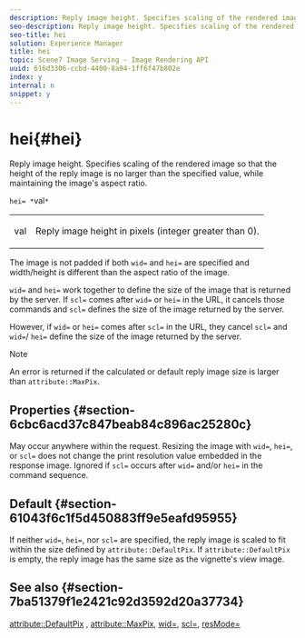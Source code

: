 ```yaml
---
description: Reply image height. Specifies scaling of the rendered image so that the height of the reply image is no larger than the specified value, while maintaining the image's aspect ratio.
seo-description: Reply image height. Specifies scaling of the rendered image so that the height of the reply image is no larger than the specified value, while maintaining the image's aspect ratio.
seo-title: hei
solution: Experience Manager
title: hei
topic: Scene7 Image Serving - Image Rendering API
uuid: 616d3306-ccbd-4400-8a94-1ff6f47b802e
index: y
internal: n
snippet: y
---
```


# hei{#hei}

Reply image height. Specifies scaling of the rendered image so that the height of the reply image is no larger than the specified value, while maintaining the image's aspect ratio.

 `hei= *`val`*`

<table id="simpletable_C3A31CA539DC4D9F8BE50290D1AFA5CA"> 
 <tr class="strow"> 
  <td class="stentry"> <p><span class="codeph"> <span class="varname"> val</span> </span> </p></td> 
  <td class="stentry"> <p>Reply image height in pixels (integer greater than 0). </p></td> 
 </tr> 
</table>

The image is not padded if both `wid=` and `hei=` are specified and width/height is different than the aspect ratio of the image.

`wid=` and `hei=` work together to define the size of the image that is returned by the server. If `scl=` comes after `wid=` or `hei=` in the URL, it cancels those commands and `scl=` defines the size of the image returned by the server.

However, if `wid=` or `hei=` comes after `scl=` in the URL, they cancel `scl=` and `wid=`/ `hei=` define the size of the image returned by the server.

>[!NOTE]
>
>An error is returned if the calculated or default reply image size is larger than `attribute::MaxPix`.

## Properties {#section-6cbc6acd37c847beab84c896ac25280c}

May occur anywhere within the request. Resizing the image with `wid=`, `hei=`, or `scl=` does not change the print resolution value embedded in the response image. Ignored if `scl=` occurs after `wid=` and/or `hei=` in the command sequence.

## Default {#section-61043f6c1f5d450883ff9e5eafd95955}

If neither `wid=`, `hei=`, nor `scl=` are specified, the reply image is scaled to fit within the size defined by `attribute::DefaultPix`. If `attribute::DefaultPix` is empty, the reply image has the same size as the vignette's view image.

## See also {#section-7ba51379f1e2421c92d3592d20a37734}

[attribute::DefaultPix](../../../../../ir-api/material-cat/image-rendering-api-ref/c-ir-material-catalog/c-ir-attributes-reference/r-ir-defaultpix.md#reference-102c98f9b5d24d2aaaeb756653fb0e6f) , [attribute::MaxPix](../../../../../ir-api/material-cat/image-rendering-api-ref/c-ir-material-catalog/c-ir-attributes-reference/r-ir-maxpix.md#reference-569f186bbc2840a6bd3cffa8ff3e7657), [wid=](../../../../../ir-api/http-protocol/image-rendering-api-ref/c-ir-http-protocol-ref/c-ir-http-protocol-command-reference/r-ir-wid.md#reference-b7e691b0624941168c94b2749ae233ec), [scl=](../../../../../ir-api/http-protocol/image-rendering-api-ref/c-ir-http-protocol-ref/c-ir-http-protocol-command-reference/r-ir-scl.md#reference-b14b51a6cbe34f0bba42880540592f29), [resMode=](../../../../../ir-api/http-protocol/image-rendering-api-ref/c-ir-http-protocol-ref/c-ir-http-protocol-command-reference/r-ir-http-resmode.md#reference-851a5b636f8948cfb11456c9b7dab0d3) 
